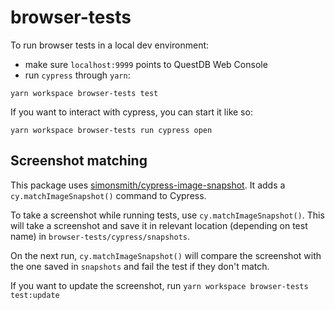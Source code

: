 # browser-tests

To run browser tests in a local dev environment:

* make sure `localhost:9999` points to QuestDB Web Console
* run `cypress` through `yarn`:
```
yarn workspace browser-tests test
```

If you want to interact with cypress, you can start it like so:

```
yarn workspace browser-tests run cypress open
```

## Screenshot matching

This package uses [simonsmith/cypress-image-snapshot](https://github.com/simonsmith/cypress-image-snapshot). It adds a `cy.matchImageSnapshot()` command to Cypress.

To take a screenshot while running tests, use `cy.matchImageSnapshot()`.
This will take a screenshot and save it in relevant location (depending
on test name) in `browser-tests/cypress/snapshots`.

On the next run, `cy.matchImageSnapshot()` will compare the screenshot with the one saved in `snapshots` and fail the test if they don't match.

If you want to update the screenshot, run `yarn workspace browser-tests test:update`
